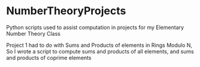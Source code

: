 # NumberTheoryProjects
Python scripts used to assist computation in projects for my Elementary Number Theory Class

Project 1 had to do with Sums and Products of elements in Rings Modulo N, So I wrote a script
to compute sums and products of all elements, and sums and products of coprime elements
